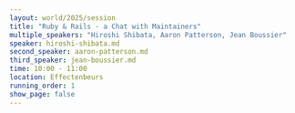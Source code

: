 ```yaml
---
layout: world/2025/session
title: "Ruby & Rails - a Chat with Maintainers"
multiple_speakers: "Hiroshi Shibata, Aaron Patterson, Jean Boussier"
speaker: hiroshi-shibata.md
second_speaker: aaron-patterson.md
third_speaker: jean-boussier.md
time: 10:00 - 11:00
location: Effectenbeurs
running_order: 1
show_page: false
---
```

